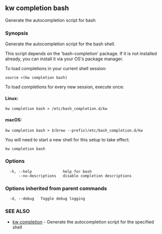 ## kw completion bash

Generate the autocompletion script for bash

### Synopsis

Generate the autocompletion script for the bash shell.

This script depends on the 'bash-completion' package.
If it is not installed already, you can install it via your OS's package manager.

To load completions in your current shell session:

	source <(kw completion bash)

To load completions for every new session, execute once:

#### Linux:

	kw completion bash > /etc/bash_completion.d/kw

#### macOS:

	kw completion bash > $(brew --prefix)/etc/bash_completion.d/kw

You will need to start a new shell for this setup to take effect.


```
kw completion bash
```

### Options

```
  -h, --help              help for bash
      --no-descriptions   disable completion descriptions
```

### Options inherited from parent commands

```
  -d, --debug   Toggle debug logging
```

### SEE ALSO

* [kw completion](kw_completion.md)	 - Generate the autocompletion script for the specified shell

